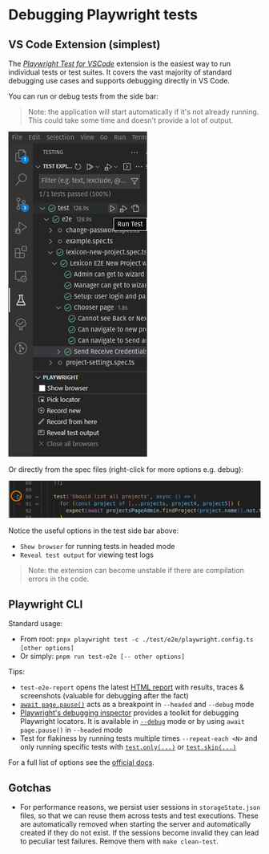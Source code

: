 # Debugging Playwright tests

## VS Code Extension (simplest)

The [_Playwright Test for VSCode_](https://marketplace.visualstudio.com/items?itemName=ms-playwright.playwright) extension is the easiest way to run individual tests or test suites. It covers the vast majority of standard debugging use cases and supports debugging directly in VS Code.

You can run or debug tests from the side bar:

> Note: the application will start automatically if it's not already running.
> This could take some time and doesn't provide a lot of output.

![Screenshot showing VSCode Playwright extension](playwright_extension_sidebar.png "Playwright Test for VSCode")

Or directly from the spec files (right-click for more options e.g. debug):

![Screenshot showing extension in the file](playwright_extension_in_test_file.png)

Notice the useful options in the test side bar above:

- `Show browser` for running tests in headed mode
- `Reveal test output` for viewing test logs

> Note: the extension can become unstable if there are compilation errors in the code.

## Playwright CLI

Standard usage:

- From root: `pnpx playwright test -c ./test/e2e/playwright.config.ts [other options]`
- Or simply: `pnpm run test-e2e [-- other options]`

Tips:

- `test-e2e-report` opens the latest [HTML report](https://playwright.dev/docs/trace-viewer-intro#opening-the-html-report) with results, traces & screenshots (valuable for debugging after the fact)
- [`await page.pause()`](https://playwright.dev/docs/api/class-page#page-pause) acts as a breakpoint in `--headed` and `--debug` mode
- [Playwright's debugging inspector](https://playwright.dev/docs/debug#playwright-inspector) provides a toolkit for debugging Playwright locators. It is available in [`--debug`](https://playwright.dev/docs/debug#--debug) mode or by using `await page.pause()` in `--headed` mode
- Test for flakiness by running tests multiple times `--repeat-each <N>` and only running specific tests with [`test.only(...)`](https://playwright.dev/docs/next/test-annotations#focus-a-test) or [`test.skip(...)`](https://playwright.dev/docs/next/test-annotations#skip-a-test)

For a full list of options see the [official docs](https://playwright.dev/docs/test-cli).

## Gotchas

- For performance reasons, we persist user sessions in `storageState.json` files, so that we can reuse them across tests and test executions. These are automatically removed when starting the server and automatically created if they do not exist. If the sessions become invalid they can lead to peculiar test failures. Remove them with `make clean-test`.
